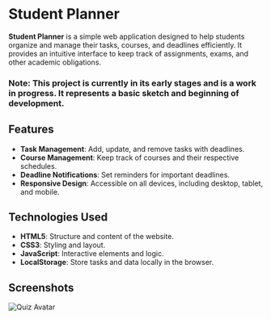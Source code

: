 # Student Planner

**Student Planner** is a simple web application designed to help students organize and manage their tasks, courses, and deadlines efficiently. It provides an intuitive interface to keep track of assignments, exams, and other academic obligations.
### **Note**: This project is currently in its early stages and is a work in progress. It represents a basic sketch and beginning of development.

## Features

- **Task Management**: Add, update, and remove tasks with deadlines.
- **Course Management**: Keep track of courses and their respective schedules.
- **Deadline Notifications**: Set reminders for important deadlines.
- **Responsive Design**: Accessible on all devices, including desktop, tablet, and mobile.

## Technologies Used

- **HTML5**: Structure and content of the website.
- **CSS3**: Styling and layout.
- **JavaScript**: Interactive elements and logic.
- **LocalStorage**: Store tasks and data locally in the browser.

## Screenshots

![Quiz Avatar](https://i.imgur.com/wFtG8jS.png)
